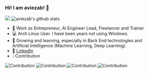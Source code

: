 ### Hi! I am aviezab!  👋


![](https://github-readme-stats.vercel.app/api/top-langs/?username=aviezab&hide=javascript,css,html,jupyter%20notebook&custom_title=Own%20Repo%20Most%20Used%20Language&theme=gruvbox)
![aviezab's github stats](https://github-readme-stats.vercel.app/api?username=aviezab&show_icons=true&theme=tokyonight)

- 💼 Work as Entrepreneur, AI Engineer Lead, Freelancer and Trainer
- 💻 Arch Linux User. I have been years not using Windows.
- 🌱 Growing and learning, especially in Back End technologies and Artificial Intelligence (Machine Learning, Deep Learning).
- 👤 [LinkedIn](https://www.linkedin.com/in/aviezab)
- 💡Contribution




![Contribution](https://github-readme-stats.vercel.app/api/pin/?username=aviezab&repo=dlib&show_owner=1&theme=tokyonight)
![Contribution](https://github-readme-stats.vercel.app/api/pin/?username=aviezab&repo=dejavu&show_owner=1&theme=tokyonight)
![Contribution](https://github-readme-stats.vercel.app/api/pin/?username=aviezab&repo=iotku&show_owner=1&theme=tokyonight)
![Contribution](https://github-readme-stats.vercel.app/api/pin/?username=aviezab&repo=simple_file_transfer&show_owner=1&theme=tokyonight)
